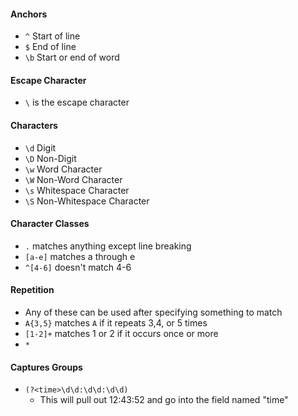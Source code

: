 #### Anchors
* `^` Start of line
* `$` End of line
* `\b` Start or end of word

#### Escape Character
* `\` is the escape character

#### Characters
* `\d` Digit
* `\D` Non-Digit
* `\w` Word Character
* `\W` Non-Word Character
* `\s` Whitespace Character
* `\S` Non-Whitespace Character

#### Character Classes
* `.` matches anything except line breaking
* `[a-e]` matches a through e
* `^[4-6]` doesn't match 4-6

#### Repetition
* Any of these can be used after specifying something to match
* `A{3,5}` matches `A` if it repeats 3,4, or 5 times
* `[1-2]+` matches 1 or 2 if it occurs once or more
* `*` 

#### Captures Groups
* `(?<time>\d\d:\d\d:\d\d)`
	* This will pull out 12:43:52 and go into the field named "time"

